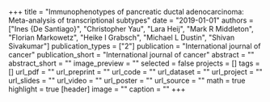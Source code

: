 +++
title = "Immunophenotypes of pancreatic ductal adenocarcinoma: Meta-analysis of transcriptional subtypes"
date = "2019-01-01"
authors = ["Ines {De Santiago}", "Christopher Yau", "Lara Heij", "Mark R Middleton", "Florian Markowetz", "Heike I Grabsch", "Michael L Dustin", "Shivan Sivakumar"]
publication_types = ["2"]
publication = "International journal of cancer"
publication_short = "International journal of cancer"
abstract = ""
abstract_short = ""
image_preview = ""
selected = false
projects = []
tags = []
url_pdf = ""
url_preprint = ""
url_code = ""
url_dataset = ""
url_project = ""
url_slides = ""
url_video = ""
url_poster = ""
url_source = ""
math = true
highlight = true
[header]
image = ""
caption = ""
+++
